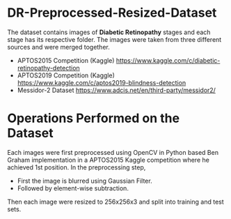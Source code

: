 # DR-Preprocessed-Resized-Dataset
The dataset contains images of **Diabetic Retinopathy** stages and each stage has its respective folder.
The images were taken from three different sources and were merged together.
* APTOS2015 Competition (Kaggle) https://www.kaggle.com/c/diabetic-retinopathy-detection
* APTOS2019 Competition (Kaggle) https://www.kaggle.com/c/aptos2019-blindness-detection
* Messidor-2 Dataset https://www.adcis.net/en/third-party/messidor2/

# Operations Performed on the Dataset
Each images were first preprocessed using OpenCV in Python based Ben Graham implementation in a APTOS2015 Kaggle competition where he achieved 1st position.
In the preprocessing step,
* First the image is blurred using Gaussian Filter.
* Followed by element-wise subtraction.

Then each image were resized to 256x256x3 and split into training and test sets.
